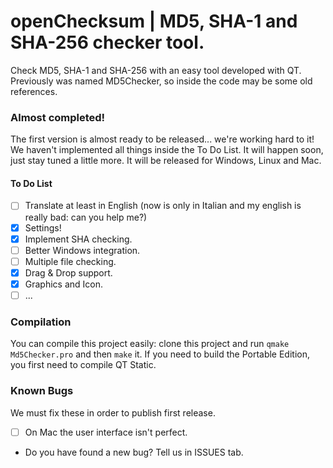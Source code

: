 # openChecksum | MD5, SHA-1 and SHA-256 checker tool.
Check MD5, SHA-1 and SHA-256 with an easy tool developed with QT.
Previously was named MD5Checker, so inside the code may be some old references.

### Almost completed!
The first version is almost ready to be released... we're working hard to it! We haven't implemented all things inside the To Do List. It will happen soon, just stay tuned a little more.
It will be released for Windows, Linux and Mac.

#### To Do List
- [ ] Translate at least in English (now is only in Italian and my english is really bad: can you help me?)
- [x] Settings!
- [x] Implement SHA checking.
- [ ] Better Windows integration.
- [ ] Multiple file checking.
- [x] Drag & Drop support.
- [x] Graphics and Icon.
- [ ] ...

### Compilation
You can compile this project easily: clone this project and run `qmake Md5Checker.pro` and then `make` it. If you need to build the Portable Edition, you first need to compile QT Static.

### Known Bugs
We must fix these in order to publish first release.
- [ ] On Mac the user interface isn't perfect.
- Do you have found a new bug? Tell us in ISSUES tab.
